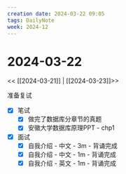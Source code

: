 ```yaml
---
creation date: 2024-03-22 09:05
tags: DailyNote
week: 2024-12
---
```


# 2024-03-22

<< [[2024-03-21]] | [[2024-03-23]]>>


准备复试
- [x] 笔试 
	- [x] 做完了数据库分章节的真题
	- [x] 安徽大学数据库原理PPT - chp1
- [x] 面试
	- [x] 自我介绍 - 中文 - 3m - 背诵完成
	- [x] 自我介绍 - 中文 - 1m - 背诵完成
	- [x] 自我介绍 - 英文 - 1m - 背诵完成
